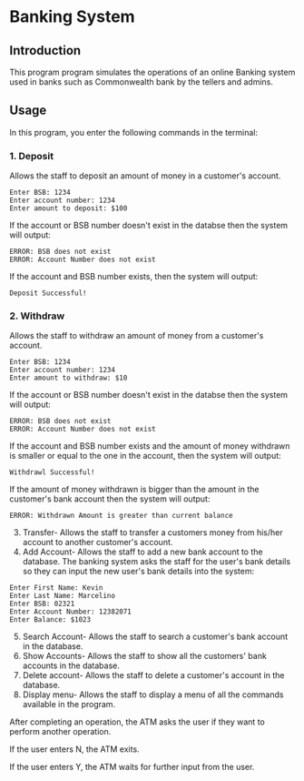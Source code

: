 # Banking System
## Introduction
This program program simulates the operations of an online Banking system used in banks such as Commonwealth bank by the tellers and admins. 
## Usage

In this program, you enter the following commands in the terminal:

### 1. Deposit

Allows the staff to deposit an amount of money in a customer's account.
```
Enter BSB: 1234
Enter account number: 1234
Enter amount to deposit: $100

```
If the account or BSB number doesn't exist in the databse then the system will output:
```
ERROR: BSB does not exist
ERROR: Account Number does not exist

```
If the account and BSB number exists, then the system will output:
```
Deposit Successful!

```
### 2. Withdraw 
Allows the staff to withdraw an amount of money from a customer's account.
```
Enter BSB: 1234
Enter account number: 1234
Enter amount to withdraw: $10

```
If the account or BSB number doesn't exist in the databse then the system will output:

```
ERROR: BSB does not exist
ERROR: Account Number does not exist
```

If the account and BSB number exists and the amount of money withdrawn is smaller or equal to the one in the account, then the system will output:

```
Withdrawl Successful!

```

If the amount of money withdrawn is bigger than the amount in the customer's bank account then the system will output:

```
ERROR: Withdrawn Amount is greater than current balance

```

3. Transfer- Allows the staff to transfer a customers money from his/her account to another customer's account.
4. Add Account- Allows the staff to add a new bank account to the database.
The banking system asks the staff for the user's bank details so they can input the new user's bank details into the system:
```
Enter First Name: Kevin
Enter Last Name: Marcelino
Enter BSB: 02321
Enter Account Number: 12382071
Enter Balance: $1023
```
5. Search Account- Allows the staff to search a customer's bank account in the database.
6. Show Accounts- Allows the staff to show all the customers' bank accounts in the database.
7. Delete account- Allows the staff to delete a customer's account in the database.
8. Display menu- Allows the staff to display a menu of all the commands available in the program.

After completing an operation, the ATM asks the user if they want to perform another operation.

If the user enters N, the ATM exits.

If the user enters Y, the ATM waits for further input from the user.

